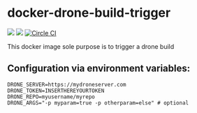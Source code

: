 
# docker-drone-build-trigger


[![](https://images.microbadger.com/badges/image/eyenx/drone-build-trigger.svg)](https://microbadger.com/images/eyenx/drone-build-trigger "Get your own image badge on microbadger.com") [![](https://images.microbadger.com/badges/version/eyenx/drone-build-trigger.svg)](https://microbadger.com/images/eyenx/drone-build-trigger "Get your own version badge on microbadger.com")
[![Circle CI](https://circleci.com/gh/eyenx/docker-drone-build-trigger.svg?style=svg)](https://circleci.com/gh/eyenx/docker-drone-build-trigger)

This docker image sole purpose is to trigger a drone build

## Configuration via environment variables:

```
DRONE_SERVER=https://mydroneserver.com
DRONE_TOKEN=INSERTHEREYOURTOKEN
DRONE_REPO=myusername/myrepo
DRONE_ARGS="-p myparam=true -p otherparam=else" # optional
```
